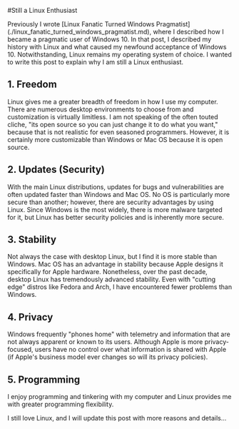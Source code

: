 #Still a Linux Enthusiast

Previously I wrote [Linux Fanatic Turned Windows Pragmatist] (./linux_fanatic_turned_windows_pragmatist.md), where I described how I became a pragmatic user of Windows 10. In that post, I described my history with Linux and what caused my newfound acceptance of Windows 10. Notwithstanding, Linux remains my operating system of choice. I wanted to write this post to explain why I am still a Linux enthusiast.

## 1. Freedom
Linux gives me a greater breadth of freedom in how I use my computer. There are numerous desktop environments to choose from and customization is virtually limitless. I am not speaking of the often touted cliche, "its open source so you can just change it to do what you want," because that is not realistic for even seasoned programmers. However, it is certainly more customizable than Windows or Mac OS because it is open source. 

## 2. Updates (Security)
With the main Linux distributions, updates for bugs and vulnerabilities are often updated faster than Windows and Mac OS. No OS is particularly more secure than another; however, there are security advantages by using Linux. Since Windows is the most widely, there is more malware targeted for it, but Linux has better security policies and is inherently more secure.

## 3. Stability
Not always the case with desktop Linux, but I find it is more stable than Windows. Mac OS has an advantage in stability because Apple designs it specifically for Apple hardware. Nonetheless, over the past decade, desktop Linux has tremendously advanced stability. Even with "cutting edge" distros like Fedora and Arch, I have encountered fewer problems than Windows. 

## 4. Privacy
Windows frequently "phones home" with telemetry and information that are not always apparent or known to its users.  Although Apple is more privacy-focused, users have no control over what information is shared with Apple (if Apple's business model ever changes so will its privacy policies). 

## 5. Programming
I enjoy programming and tinkering with my computer and Linux provides me with greater programming flexibility. 

I still love Linux, and I will update this post with more reasons and details...
